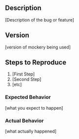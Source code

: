 Description
-------------

[Description of the bug or feature]

Version
--------

[version of mockery being used]

Steps to Reproduce
------------------

1. [First Step]
2. [Second Step]
3. [etc]

### Expected Behavior

[what you expect to happen]

### Actual Behavior

[what actually happened]

